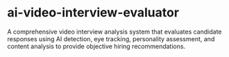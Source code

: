 # ai-video-interview-evaluator
A comprehensive video interview analysis system that evaluates candidate responses using AI detection, eye tracking, personality assessment, and content analysis to provide objective hiring recommendations.
